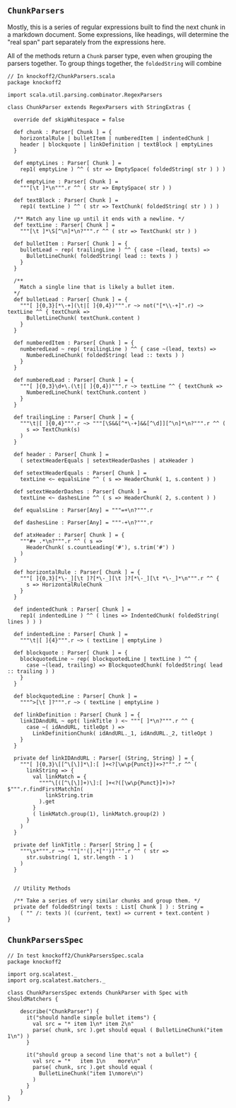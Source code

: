 ## `ChunkParsers` ##

Mostly, this is a series of regular expressions built to find the next chunk in a
markdown document. Some expressions, like headings, will determine the "real span"
part separately from the expressions here.

All of the methods return a `Chunk` parser type, even when grouping the parsers
together. To group things together, the `foldedString` will combine

    // In knockoff2/ChunkParsers.scala
    package knockoff2
    
    import scala.util.parsing.combinator.RegexParsers

    class ChunkParser extends RegexParsers with StringExtras {
        
      override def skipWhitespace = false
      
      def chunk : Parser[ Chunk ] = {
        horizontalRule | bulletItem | numberedItem | indentedChunk |
        header | blockquote | linkDefinition | textBlock | emptyLines
      }
      
      def emptyLines : Parser[ Chunk ] =
        rep1( emptyLine ) ^^ ( str => EmptySpace( foldedString( str ) ) )
      
      def emptyLine : Parser[ Chunk ] =
        """[\t ]*\n""".r ^^ ( str => EmptySpace( str ) )

      def textBlock : Parser[ Chunk ] =
        rep1( textLine ) ^^ ( str => TextChunk( foldedString( str ) ) )

      /** Match any line up until it ends with a newline. */
      def textLine : Parser[ Chunk ] =
        """[\t ]*\S[^\n]*\n?""".r ^^ ( str => TextChunk( str ) )
      
      def bulletItem : Parser[ Chunk ] = {
        bulletLead ~ rep( trailingLine ) ^^ { case ~(lead, texts) =>
          BulletLineChunk( foldedString( lead :: texts ) )
        }
      }
      
      /**
        Match a single line that is likely a bullet item.
      */
      def bulletLead : Parser[ Chunk ] = {
        """[ ]{0,3}[*\-+](\t|[ ]{0,4})""".r ~> not("[*\\-+]".r) ~> textLine ^^ { textChunk =>
          BulletLineChunk( textChunk.content )
        }
      }
      
      def numberedItem : Parser[ Chunk ] = {
        numberedLead ~ rep( trailingLine ) ^^ { case ~(lead, texts) =>
          NumberedLineChunk( foldedString( lead :: texts ) )
        }
      }
      
      def numberedLead : Parser[ Chunk ] = {
        """[ ]{0,3}\d+\.(\t|[ ]{0,4})""".r ~> textLine ^^ { textChunk =>
          NumberedLineChunk( textChunk.content )
        }
      }
      
      def trailingLine : Parser[ Chunk ] = {
        """\t|[ ]{0,4}""".r ~> """[\S&&[^*\-+]&&[^\d]][^\n]*\n?""".r ^^ (
          s => TextChunk(s)
        )
      }
      
      def header : Parser[ Chunk ] =
        ( setextHeaderEquals | setextHeaderDashes | atxHeader )

      def setextHeaderEquals : Parser[ Chunk ] =
        textLine <~ equalsLine ^^ ( s => HeaderChunk( 1, s.content ) )

      def setextHeaderDashes : Parser[ Chunk ] =
        textLine <~ dashesLine ^^ ( s => HeaderChunk( 2, s.content ) )

      def equalsLine : Parser[Any] = """=+\n?""".r

      def dashesLine : Parser[Any] = """-+\n?""".r

      def atxHeader : Parser[ Chunk ] = {
        """#+ .*\n?""".r ^^ ( s =>
          HeaderChunk( s.countLeading('#'), s.trim('#') )
        )
      }
      
      def horizontalRule : Parser[ Chunk ] = {
        """[ ]{0,3}[*\-_][\t ]?[*\-_][\t ]?[*\-_][\t *\-_]*\n""".r ^^ {
          s => HorizontalRuleChunk
        }
      }
      
      def indentedChunk : Parser[ Chunk ] =
        rep1( indentedLine ) ^^ ( lines => IndentedChunk( foldedString( lines ) ) )
      
      def indentedLine : Parser[ Chunk ] =
        """\t|[ ]{4}""".r ~> ( textLine | emptyLine )
      
      def blockquote : Parser[ Chunk ] = {
        blockquotedLine ~ rep( blockquotedLine | textLine ) ^^ {
          case ~(lead, trailing) => BlockquotedChunk( foldedString( lead :: trailing ) )
        }
      }
      
      def blockquotedLine : Parser[ Chunk ] =
        """^>[\t ]?""".r ~> ( textLine | emptyLine )
    
      def linkDefinition : Parser[ Chunk ] = {
        linkIDAndURL ~ opt( linkTitle ) <~ """[ ]*\n?""".r ^^ {
          case ~( idAndURL, titleOpt ) =>
            LinkDefinitionChunk( idAndURL._1, idAndURL._2, titleOpt )
        }
      }

      private def linkIDAndURL : Parser[ (String, String) ] = {
        """[ ]{0,3}\[[^\[\]]*\]:[ ]+<?[\w\p{Punct}]+>?""".r ^^ (
          linkString => {
            val linkMatch = {
              """^\[([^\[\]]+)\]:[ ]+<?([\w\p{Punct}]+)>?$""".r.findFirstMatchIn(
                linkString.trim
              ).get
            }
            ( linkMatch.group(1), linkMatch.group(2) )
          }
        )
      }

      private def linkTitle : Parser[ String ] = {
        """\s*""".r ~> """["'(].*["')]""".r ^^ ( str =>
          str.substring( 1, str.length - 1 )
        )
      }
      
      
      // Utility Methods
      
      /** Take a series of very similar chunks and group them. */
      private def foldedString( texts : List[ Chunk ] ) : String =
        ( "" /: texts )( (current, text) => current + text.content )
    }


## `ChunkParsersSpec` ##

    // In test knockoff2/ChunkParsersSpec.scala
    package knockoff2
    
    import org.scalatest._
    import org.scalatest.matchers._
    
    class ChunkParsersSpec extends ChunkParser with Spec with ShouldMatchers {
        
        describe("ChunkParser") {
          it("should handle simple bullet items") {
            val src = "* item 1\n* item 2\n"
            parse( chunk, src ).get should equal ( BulletLineChunk("item 1\n") )
          }

          it("should group a second line that's not a bullet") {
            val src = "*   item 1\n    more\n"
            parse( chunk, src ).get should equal (
              BulletLineChunk("item 1\nmore\n")
            )
          }
        }
    }